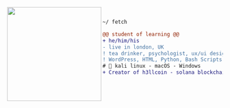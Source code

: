 <img align="left" height="220" src="https://i.imgur.com/sfznHGR.jpeg"/>

```diff

~/ fetch

@@ student of learning @@
+ he/him/his
- live in london, UK
! tea drinker, psychologist, ux/ui designer
! WordPress, HTML, Python, Bash Scripts
# 📖 kali linux - macOS - Windows
+ Creator of h3llcoin - solana blockchain
```
